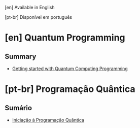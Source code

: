 
[en] Available in English

[pt-br] Disponível em português

# [en] Quantum Programming

## Summary

- [Getting started with Quantum Computing Programming](getting-started-with-quantum-computing-programming.md)

# [pt-br] Programação Quântica

## Sumário

- [Iniciação à Programação Quântica](getting-started-with-quantum-computing-programming.md)

